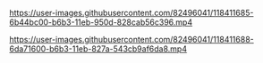 
https://user-images.githubusercontent.com/82496041/118411685-6b44bc00-b6b3-11eb-950d-828cab56c396.mp4


https://user-images.githubusercontent.com/82496041/118411688-6da71600-b6b3-11eb-827a-543cb9af6da8.mp4


